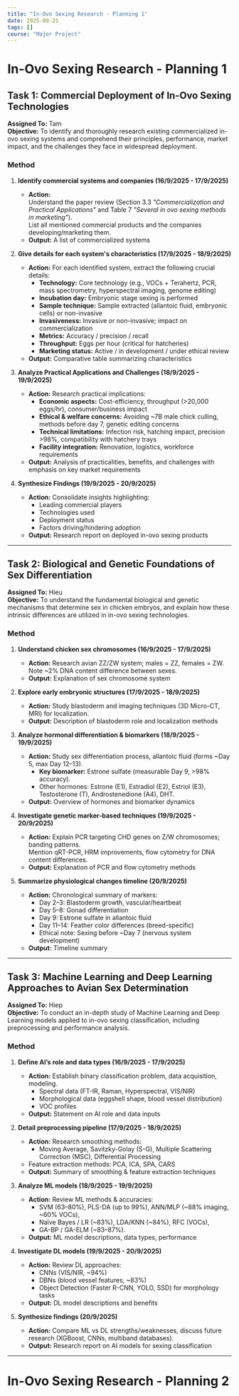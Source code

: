 ```yaml
---
title: "In-Ovo Sexing Research - Planning 1"
date: 2025-09-25
tags: []
course: "Major Project"
---
```


# In-Ovo Sexing Research - Planning 1

## Task 1: Commercial Deployment of In-Ovo Sexing Technologies

**Assigned To:** Tam  
**Objective:** To identify and thoroughly research existing commercialized in-ovo sexing systems and comprehend their principles, performance, market impact, and the challenges they face in widespread deployment.

### Method

1. **Identify commercial systems and companies (16/9/2025 - 17/9/2025)**  
   - **Action:**  
     Understand the paper review (Section 3.3 *"Commercialization and Practical Applications"* and Table 7 *"Several in ovo sexing methods in marketing"*).  
     List all mentioned commercial products and the companies developing/marketing them.  
   - **Output:** A list of commercialized systems  

2. **Give details for each system's characteristics (17/9/2025 - 18/9/2025)**  
   - **Action:** For each identified system, extract the following crucial details:  
     - **Technology:** Core technology (e.g., VOCs + Terahertz, PCR, mass spectrometry, hyperspectral imaging, genome editing)  
     - **Incubation day:** Embryonic stage sexing is performed  
     - **Sample technique:** Sample extracted (allantoic fluid, embryonic cells) or non-invasive  
     - **Invasiveness:** Invasive or non-invasive; impact on commercialization  
     - **Metrics:** Accuracy / precision / recall  
     - **Throughput:** Eggs per hour (critical for hatcheries)  
     - **Marketing status:** Active / in development / under ethical review  
   - **Output:** Comparative table summarizing characteristics  

3. **Analyze Practical Applications and Challenges (18/9/2025 - 19/9/2025)**  
   - **Action:** Research practical implications:  
     - **Economic aspects:** Cost-efficiency, throughput (>20,000 eggs/hr), consumer/business impact  
     - **Ethical & welfare concerns:** Avoiding ~7B male chick culling, methods before day 7, genetic editing concerns  
     - **Technical limitations:** Infection risk, hatching impact, precision >98%, compatibility with hatchery trays  
     - **Facility integration:** Renovation, logistics, workforce requirements  
   - **Output:** Analysis of practicalities, benefits, and challenges with emphasis on key market requirements  

4. **Synthesize Findings (19/9/2025 - 20/9/2025)**  
   - **Action:** Consolidate insights highlighting:  
     - Leading commercial players  
     - Technologies used  
     - Deployment status  
     - Factors driving/hindering adoption  
   - **Output:** Research report on deployed in-ovo sexing products  

---

## Task 2: Biological and Genetic Foundations of Sex Differentiation

**Assigned To:** Hieu  
**Objective:** To understand the fundamental biological and genetic mechanisms that determine sex in chicken embryos, and explain how these intrinsic differences are utilized in in-ovo sexing technologies.

### Method

1. **Understand chicken sex chromosomes (16/9/2025 - 17/9/2025)**  
   - **Action:** Research avian ZZ/ZW system; males = ZZ, females = ZW.  
     Note ~2% DNA content difference between sexes.  
   - **Output:** Explanation of sex chromosome system  

2. **Explore early embryonic structures (17/9/2025 - 18/9/2025)**  
   - **Action:** Study blastoderm and imaging techniques (3D Micro-CT, MRI) for localization.  
   - **Output:** Description of blastoderm role and localization methods  

3. **Analyze hormonal differentiation & biomarkers (18/9/2025 - 19/9/2025)**  
   - **Action:** Study sex differentiation process, allantoic fluid (forms ~Day 5, max Day 12–13).  
     - **Key biomarker:** Estrone sulfate (measurable Day 9, >98% accuracy).  
     - Other hormones: Estrone (E1), Estradiol (E2), Estriol (E3), Testosterone (T), Androstenedione (A4), DHT.  
   - **Output:** Overview of hormones and biomarker dynamics  

4. **Investigate genetic marker-based techniques (19/9/2025 - 20/9/2025)**  
   - **Action:** Explain PCR targeting CHD genes on Z/W chromosomes; banding patterns.  
     Mention qRT-PCR, HRM improvements, flow cytometry for DNA content differences.  
   - **Output:** Explanation of PCR and flow cytometry methods  

5. **Summarize physiological changes timeline (20/9/2025)**  
   - **Action:** Chronological summary of markers:  
     - Day 2–3: Blastoderm growth, vascular/heartbeat  
     - Day 5–8: Gonad differentiation  
     - Day 9: Estrone sulfate in allantoic fluid  
     - Day 11–14: Feather color differences (breed-specific)  
     - Ethical note: Sexing before ~Day 7 (nervous system development)  
   - **Output:** Timeline summary  

---

## Task 3: Machine Learning and Deep Learning Approaches to Avian Sex Determination

**Assigned To:** Hiep  
**Objective:** To conduct an in-depth study of Machine Learning and Deep Learning models applied to in-ovo sexing classification, including preprocessing and performance analysis.

### Method

1. **Define AI’s role and data types (16/9/2025 - 17/9/2025)**  
   - **Action:** Establish binary classification problem, data acquisition, modeling.  
     - Spectral data (FT-IR, Raman, Hyperspectral, VIS/NIR)  
     - Morphological data (eggshell shape, blood vessel distribution)  
     - VOC profiles  
   - **Output:** Statement on AI role and data inputs  

2. **Detail preprocessing pipeline (17/9/2025 - 18/9/2025)**  
   - **Action:** Research smoothing methods:  
     - Moving Average, Savitzky-Golay (S-G), Multiple Scattering Correction (MSC), Differential Processing  
   - Feature extraction methods: PCA, ICA, SPA, CARS  
   - **Output:** Summary of smoothing & feature extraction techniques  

3. **Analyze ML models (18/9/2025 - 19/9/2025)**  
   - **Action:** Review ML methods & accuracies:  
     - SVM (63–80%), PLS-DA (up to 99%), ANN/MLP (~88% imaging, ~60% VOCs),  
     - Naïve Bayes / LR (~83%), LDA/KNN (~84%), RFC (VOCs),  
     - GA-BP / GA-ELM (~83–87%).  
   - **Output:** ML model descriptions, data types, performance  

4. **Investigate DL models (19/9/2025 - 20/9/2025)**  
   - **Action:** Review DL approaches:  
     - CNNs (VIS/NIR, ~94%)  
     - DBNs (blood vessel features, ~83%)  
     - Object Detection (Faster R-CNN, YOLO, SSD) for morphology tasks  
   - **Output:** DL model descriptions and benefits  

5. **Synthesize findings (20/9/2025)**  
   - **Action:** Compare ML vs DL strengths/weaknesses, discuss future research (XGBoost, CNNs, multiband databases).  
   - **Output:** Research report on AI models for sexing classification  

---
# In-Ovo Sexing Research - Planning 2 
